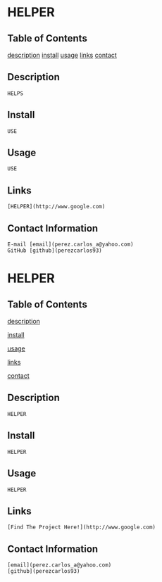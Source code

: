 
# HELPER

## Table of Contents 

[description](##Description)
[install](##Install)
[usage](##Usage)
[links](##Links)
[contact](##Contact)

## Description <a name="Description"></a>

    HELPS

## Install <a name="Install"></a>
 
    USE


## Usage <a name="Usage"></a>

    USE

## Links <a name="Links"></a>

    [HELPER](http://www.google.com)

## Contact Information <a name="Contact"></a>

    E-mail [email](perez.carlos_a@yahoo.com) 
    GitHub [github](perezcarlos93)

# HELPER

## Table of Contents 

  [description](##Description)

[install](##Install)

[usage](##Usage)

[links](##Links)

[contact](##Contact)

## Description <a name="Description"></a>

    HELPER

## Install <a name="Install"></a>
 
    HELPER


## Usage <a name="Usage"></a>

    HELPER

## Links <a name="Links"></a>

    [Find The Project Here!](http://www.google.com)

## Contact Information <a name="Contact"></a>

    [email](perez.carlos_a@yahoo.com) 
    [github](perezcarlos93)
